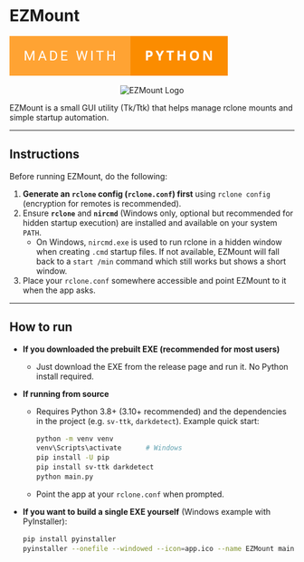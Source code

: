 # EZMount

[![Made with Python](readme/made-with-python.svg)](https://forthebadge.com)

<p align="center">
  <img src="./readme/logo.png" alt="EZMount Logo" width="400"/>
</p>

EZMount is a small GUI utility (Tk/Ttk) that helps manage rclone mounts and simple startup automation.

---

## Instructions

Before running EZMount, do the following:

1. **Generate an `rclone` config (`rclone.conf`) first** using `rclone config` (encryption for remotes is recommended).
2. Ensure **`rclone`** and **`nircmd`** (Windows only, optional but recommended for hidden startup execution) are installed and available on your system `PATH`.
   - On Windows, `nircmd.exe` is used to run rclone in a hidden window when creating `.cmd` startup files. If not available, EZMount will fall back to a `start /min` command which still works but shows a short window.
3. Place your `rclone.conf` somewhere accessible and point EZMount to it when the app asks.

---

## How to run

- **If you downloaded the prebuilt EXE (recommended for most users)**

  - Just download the EXE from the release page and run it. No Python install required.

- **If running from source**

  - Requires Python 3.8+ (3.10+ recommended) and the dependencies in the project (e.g. `sv-ttk`, `darkdetect`). Example quick start:
    ```bash
    python -m venv venv
    venv\Scripts\activate      # Windows
    pip install -U pip
    pip install sv-ttk darkdetect
    python main.py
    ```
  - Point the app at your `rclone.conf` when prompted.

- **If you want to build a single EXE yourself** (Windows example with PyInstaller):
  ```bash
  pip install pyinstaller
  pyinstaller --onefile --windowed --icon=app.ico --name EZMount main.py
  ```
